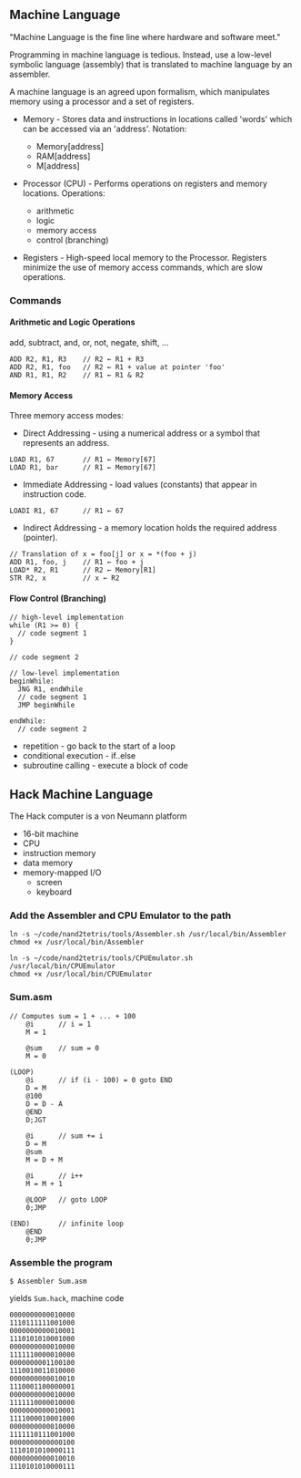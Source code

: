 ## Machine Language

"Machine Language is the fine line where hardware and software meet."

Programming in machine language is tedious. Instead, use a low-level symbolic language (assembly) that is translated to machine language by an assembler.

A machine language is an agreed upon formalism, which manipulates memory using a processor and a set of registers.

* Memory - Stores data and instructions in locations called 'words' which can be accessed via an 'address'. Notation:
  - Memory[address]
  - RAM[address]
  - M[address]

* Processor (CPU) - Performs operations on registers and memory locations. Operations:
  - arithmetic
  - logic
  - memory access
  - control (branching)

* Registers - High-speed local memory to the Processor. Registers minimize the use of memory access commands, which are slow operations.


### Commands

#### Arithmetic and Logic Operations

add, subtract, and, or, not, negate, shift, ...

```
ADD R2, R1, R3    // R2 ← R1 + R3
ADD R2, R1, foo   // R2 ← R1 + value at pointer 'foo'
AND R1, R1, R2    // R1 ← R1 & R2
```

#### Memory Access

Three memory access modes:

* Direct Addressing - using a numerical address or a symbol that represents an address.

```
LOAD R1, 67       // R1 ← Memory[67]
LOAD R1, bar      // R1 ← Memory[67]
```

* Immediate Addressing - load values (constants) that appear in instruction code.

```
LOADI R1, 67      // R1 ← 67
```

* Indirect Addressing - a memory location holds the required address (pointer).

```
// Translation of x = foo[j] or x = *(foo + j)
ADD R1, foo, j    // R1 ← foo + j
LOAD* R2, R1      // R2 ← Memory[R1]
STR R2, x         // x ← R2
```

#### Flow Control (Branching)

```
// high-level implementation
while (R1 >= 0) {
  // code segment 1
}

// code segment 2
```

```
// low-level implementation
beginWhile:
  JNG R1, endWhile
  // code segment 1
  JMP beginWhile

endWhile:
  // code segment 2
```

* repetition - go back to the start of a loop
* conditional execution - if..else
* subroutine calling - execute a block of code


## Hack Machine Language

The Hack computer is a von Neumann platform
  * 16-bit machine
  * CPU
  * instruction memory
  * data memory
  * memory-mapped I/O
    - screen
    - keyboard

### Add the Assembler and CPU Emulator to the path

```
ln -s ~/code/nand2tetris/tools/Assembler.sh /usr/local/bin/Assembler
chmod +x /usr/local/bin/Assembler

ln -s ~/code/nand2tetris/tools/CPUEmulator.sh /usr/local/bin/CPUEmulator
chmod +x /usr/local/bin/CPUEmulator
```

### Sum.asm

```
// Computes sum = 1 + ... + 100
    @i      // i = 1
    M = 1

    @sum    // sum = 0
    M = 0

(LOOP)
    @i      // if (i - 100) = 0 goto END
    D = M
    @100
    D = D - A
    @END
    D;JGT

    @i      // sum += i
    D = M
    @sum
    M = D + M

    @i      // i++
    M = M + 1

    @LOOP   // goto LOOP
    0;JMP

(END)       // infinite loop
    @END
    0;JMP
```

### Assemble the program

```
$ Assembler Sum.asm
```

yields `Sum.hack`, machine code

```
0000000000010000
1110111111001000
0000000000010001
1110101010001000
0000000000010000
1111110000010000
0000000001100100
1110010011010000
0000000000010010
1110001100000001
0000000000010000
1111110000010000
0000000000010001
1111000010001000
0000000000010000
1111110111001000
0000000000000100
1110101010000111
0000000000010010
1110101010000111
```
